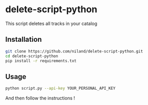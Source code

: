 # delete-script-python
This script deletes all tracks in your catalog

Installation
----
```bash
git clone https://github.com/niland/delete-script-python.git
cd delete-script-python
pip install -r requirements.txt
```

Usage
----
```bash
python script.py --api-key YOUR_PERSONAL_API_KEY
```

And then follow the instructions !
